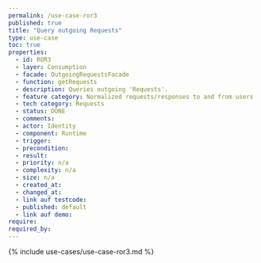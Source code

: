 ```yaml
---
permalink: /use-case-ror3
published: true
title: "Query outgoing Requests"
type: use-case
toc: true
properties:
  - id: ROR3
  - layer: Consumption
  - facade: OutgoingRequestsFacade
  - function: getRequests
  - description: Queries outgoing 'Requests'.
  - feature category: Normalized requests/responses to and from users
  - tech category: Requests
  - status: DONE
  - comments:
  - actor: Identity
  - component: Runtime
  - trigger:
  - precondition:
  - result:
  - priority: n/a
  - complexity: n/a
  - size: n/a
  - created_at:
  - changed_at:
  - link auf testcode:
  - published: default
  - link auf demo:
require:
required_by:
---
```


{% include use-cases/use-case-ror3.md %}
